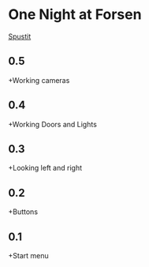 # One Night at Forsen
[Spustit](https://mcbeefyvevo.github.io/fnafko/)

<h2>0.5</h2>
<p>+Working cameras</p>

<h2>0.4</h2>
<p>+Working Doors and Lights</p>

<h2>0.3</h2>
<p>+Looking left and right</p>

<h2>0.2</h2>
<p>+Buttons</p>

<h2>0.1</h2>
<p>+Start menu</p>



